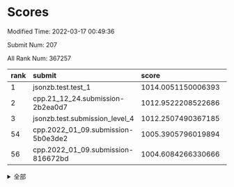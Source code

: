 # Scores

Modified Time: 2022-03-17 00:49:36

Submit Num: 207

All Rank Num: 367257

| rank |               submit               |       score        |       sigma        | pk_num |
| :--- | :--------------------------------- | :----------------- | :----------------- | :----- |
| 1    | jsonzb.test.test_1                 | 1014.0051150006393 | 0.8422570119065869 | 7095   |
| 2    | cpp.21_12_24.submission-2b2ea0d7   | 1012.9522208522686 | 0.8088701822450823 | 7098   |
| 3    | jsonzb.test.submission_level_4     | 1012.2507490367185 | 0.7782082075960869 | 7101   |
| 54   | cpp.2022_01_09.submission-5b0e3de2 | 1005.3905796019894 | 0.7254895962244239 | 7102   |
| 56   | cpp.2022_01_09.submission-816672bd | 1004.6084266330666 | 0.7304400403967475 | 7097   |


<details>
<summary>全部</summary>

| rank |                 submit                 |       score        |       sigma        | pk_num |
| :--- | :------------------------------------- | :----------------- | :----------------- | :----- |
| 1    | jsonzb.test.test_1                     | 1014.0051150006393 | 0.8422570119065869 | 7095   |
| 2    | cpp.21_12_24.submission-2b2ea0d7       | 1012.9522208522686 | 0.8088701822450823 | 7098   |
| 3    | jsonzb.test.submission_level_4         | 1012.2507490367185 | 0.7782082075960869 | 7101   |
| 4    | gobigger.level_3.submission_level_3_23 | 1011.5907459760471 | 0.7521297582363649 | 7095   |
| 5    | gobigger.level_3.submission_level_3_12 | 1011.463797209922  | 0.7882335429713913 | 7099   |
| 6    | gobigger.level_3.submission_level_3_47 | 1011.2946692427453 | 0.7849520525258376 | 7097   |
| 7    | gobigger.level_3.submission_level_3_5  | 1011.1477507830136 | 0.7555609080686578 | 7102   |
| 8    | gobigger.level_3.submission_level_3_39 | 1011.0031911604545 | 0.7623072109353851 | 7099   |
| 9    | gobigger.level_3.submission_level_3_3  | 1010.936878217017  | 0.7862176953165991 | 7095   |
| 10   | gobigger.level_3.submission_level_3_25 | 1010.8124154840523 | 0.7885408317653221 | 7098   |
| 11   | gobigger.level_3.submission_level_3_9  | 1010.6693182429675 | 0.7562192817288863 | 7098   |
| 12   | gobigger.level_3.submission_level_3_17 | 1010.6446424855801 | 0.7414017688903969 | 7093   |
| 13   | gobigger.level_3.submission_level_3_18 | 1010.6193659077295 | 0.7645148287446296 | 7101   |
| 14   | gobigger.level_3.submission_level_3_7  | 1010.6167736438239 | 0.7624702233677303 | 7101   |
| 15   | gobigger.level_3.submission_level_3_30 | 1010.6048809453032 | 0.7901595411360349 | 7099   |
| 16   | gobigger.level_3.submission_level_3_28 | 1010.5933679365012 | 0.771215640011075  | 7101   |
| 17   | gobigger.level_3.submission_level_3_19 | 1010.5017268782915 | 0.7842980943842404 | 7095   |
| 18   | gobigger.level_3.submission_level_3_48 | 1010.4875326663687 | 0.7745654061428461 | 7099   |
| 19   | gobigger.level_3.submission_level_3_33 | 1010.4302536065574 | 0.7814856763379543 | 7096   |
| 20   | gobigger.level_3.submission_level_3_4  | 1010.421736362654  | 0.7674239843609013 | 7099   |
| 21   | gobigger.level_3.submission_level_3_35 | 1010.4177265699735 | 0.7611029394355128 | 7098   |
| 22   | gobigger.level_3.submission_level_3_8  | 1010.2589086689659 | 0.761805094586886  | 7102   |
| 23   | gobigger.level_3.submission_level_3_10 | 1010.2297572865101 | 0.7636699219190822 | 7100   |
| 24   | gobigger.level_3.submission_level_3_38 | 1010.2255798784417 | 0.7500224619987904 | 7099   |
| 25   | gobigger.level_3.submission_level_3_2  | 1010.1887352547791 | 0.7421940465467871 | 7097   |
| 26   | gobigger.level_3.submission_level_3_11 | 1010.1540291852584 | 0.7622706362545172 | 7094   |
| 27   | gobigger.level_3.submission_level_3_15 | 1010.1349681265127 | 0.748003394280126  | 7099   |
| 28   | gobigger.level_3.submission_level_3_6  | 1010.1292226503647 | 0.7634877746366111 | 7094   |
| 29   | gobigger.level_3.submission_level_3_14 | 1010.1239347339181 | 0.7721565614697141 | 7098   |
| 30   | gobigger.level_3.submission_level_3_26 | 1010.0883909375535 | 0.7535190367812092 | 7097   |
| 31   | gobigger.level_3.submission_level_3_22 | 1010.0863619598096 | 0.7450899821741863 | 7092   |
| 32   | gobigger.level_3.submission_level_3_45 | 1010.0694965312224 | 0.7362996913462748 | 7091   |
| 33   | gobigger.level_3.submission_level_3_13 | 1009.9833071376605 | 0.7483077659833448 | 7094   |
| 34   | gobigger.level_3.submission_level_3_31 | 1009.943527989035  | 0.7530093856822864 | 7100   |
| 35   | gobigger.level_3.submission_level_3_27 | 1009.9373784176298 | 0.7689030818196457 | 7093   |
| 36   | gobigger.level_3.submission_level_3_34 | 1009.8418827852827 | 0.7695388255348514 | 7096   |
| 37   | gobigger.level_3.submission_level_3_41 | 1009.7535166423171 | 0.7616549688112726 | 7102   |
| 38   | gobigger.level_3.submission_level_3_24 | 1009.5807583804811 | 0.727337489516416  | 7097   |
| 39   | gobigger.level_3.submission_level_3_20 | 1009.555207109757  | 0.7434255816283537 | 7097   |
| 40   | gobigger.level_3.submission_level_3_42 | 1009.5218498714622 | 0.7634887936470514 | 7100   |
| 41   | gobigger.level_3.submission_level_3_37 | 1009.4252678218792 | 0.7704601315398256 | 7100   |
| 42   | gobigger.level_3.submission_level_3_36 | 1009.4070307621216 | 0.7534451739385741 | 7091   |
| 43   | gobigger.level_3.submission_level_3_21 | 1009.3399485468613 | 0.7412165516597934 | 7093   |
| 44   | gobigger.level_3.submission_level_3_16 | 1009.3213646585975 | 0.7599171702293629 | 7099   |
| 45   | gobigger.level_3.submission_level_3_1  | 1009.2503633408055 | 0.7504285489082504 | 7094   |
| 46   | gobigger.level_3.submission_level_3_40 | 1008.9471558010825 | 0.7480736952394746 | 7092   |
| 47   | gobigger.level_3.submission_level_3_44 | 1008.9151249717488 | 0.7250204553997626 | 7099   |
| 48   | gobigger.level_3.submission_level_3_49 | 1008.9023824209753 | 0.754778170504377  | 7102   |
| 49   | gobigger.level_3.submission_level_3_46 | 1008.8572832388527 | 0.7218478725474586 | 7099   |
| 50   | gobigger.level_3.submission_level_3_29 | 1008.8526545338481 | 0.7391759238113551 | 7098   |
| 51   | gobigger.level_3.submission_level_3_32 | 1008.7714204443531 | 0.7328711567532906 | 7099   |
| 52   | gobigger.level_3.submission_level_3_43 | 1008.715004745512  | 0.7420972243922814 | 7092   |
| 53   | gobigger.level_3.submission_level_3_0  | 1008.5101814503298 | 0.7476274092237466 | 7095   |
| 54   | cpp.2022_01_09.submission-5b0e3de2     | 1005.3905796019894 | 0.7254895962244239 | 7102   |
| 55   | gobigger.level_1.submission_level_1_38 | 1005.107092664545  | 0.7316011626150078 | 7093   |
| 56   | cpp.2022_01_09.submission-816672bd     | 1004.6084266330666 | 0.7304400403967475 | 7097   |
| 57   | gobigger.level_1.submission_level_1_12 | 1004.5347123306684 | 0.7224034915797026 | 7097   |
| 58   | gobigger.level_1.submission_level_1_42 | 1004.4981585149502 | 0.7182573917376099 | 7089   |
| 59   | gobigger.level_1.submission_level_1_43 | 1004.4809750370264 | 0.7203769941165197 | 7096   |
| 60   | gobigger.level_1.submission_level_1_20 | 1004.316332204331  | 0.7104483139959484 | 7100   |
| 61   | gobigger.level_1.submission_level_1_18 | 1004.2058373026725 | 0.7226672017310249 | 7095   |
| 62   | gobigger.level_1.submission_level_1_47 | 1004.0773790180804 | 0.7280487056359708 | 7096   |
| 63   | gobigger.level_1.submission_level_1_36 | 1004.0689762154855 | 0.7240033923311747 | 7093   |
| 64   | gobigger.level_1.submission_level_1_45 | 1003.9848062724932 | 0.7266047422639534 | 7097   |
| 65   | gobigger.level_1.submission_level_1_29 | 1003.9448900873424 | 0.7302520511009352 | 7095   |
| 66   | gobigger.level_1.submission_level_1_28 | 1003.9234511409445 | 0.7060946623307784 | 7096   |
| 67   | gobigger.level_1.submission_level_1_41 | 1003.8863873644536 | 0.7198625361307132 | 7095   |
| 68   | gobigger.level_1.submission_level_1_11 | 1003.790090129306  | 0.7145239767133986 | 7098   |
| 69   | gobigger.level_1.submission_level_1_31 | 1003.7362137838265 | 0.7097239257044081 | 7093   |
| 70   | gobigger.level_1.submission_level_1_2  | 1003.7078558486883 | 0.7277804631116775 | 7095   |
| 71   | gobigger.level_1.submission_level_1_1  | 1003.6995734528958 | 0.7188834017796404 | 7095   |
| 72   | gobigger.level_1.submission_level_1_15 | 1003.6739707269246 | 0.7105625694510949 | 7095   |
| 73   | gobigger.level_1.submission_level_1_37 | 1003.6212667267038 | 0.7181018233438066 | 7097   |
| 74   | gobigger.level_1.submission_level_1_26 | 1003.5492595070582 | 0.7143212100298435 | 7100   |
| 75   | gobigger.level_1.submission_level_1_34 | 1003.449251287408  | 0.7122567169494852 | 7099   |
| 76   | gobigger.level_1.submission_level_1_39 | 1003.4413312211278 | 0.7153478889760504 | 7094   |
| 77   | gobigger.level_1.submission_level_1_24 | 1003.3586864639657 | 0.7189657857015626 | 7096   |
| 78   | gobigger.level_1.submission_level_1_21 | 1003.3238448978856 | 0.7118311686376    | 7095   |
| 79   | gobigger.level_1.submission_level_1_30 | 1003.3188951112522 | 0.7119751455024328 | 7098   |
| 80   | gobigger.level_1.submission_level_1_9  | 1003.234942793128  | 0.7174553030319233 | 7094   |
| 81   | gobigger.level_1.submission_level_1_27 | 1003.2169067793781 | 0.7126715802700582 | 7094   |
| 82   | gobigger.level_1.submission_level_1_8  | 1003.0902285664592 | 0.7121458231510106 | 7097   |
| 83   | gobigger.level_1.submission_level_1_6  | 1003.0642854692654 | 0.7076901681602193 | 7097   |
| 84   | gobigger.level_1.submission_level_1_19 | 1003.0619530169541 | 0.7145732773775103 | 7100   |
| 85   | gobigger.level_1.submission_level_1_7  | 1003.0571664278892 | 0.7147180867919444 | 7092   |
| 86   | gobigger.level_1.submission_level_1_3  | 1003.0435264869718 | 0.7180077957294946 | 7095   |
| 87   | gobigger.level_1.submission_level_1_22 | 1003.037578253844  | 0.7073269149383113 | 7095   |
| 88   | gobigger.level_1.submission_level_1_46 | 1003.0139129550671 | 0.7161172828817899 | 7095   |
| 89   | gobigger.level_1.submission_level_1_48 | 1003.004652443614  | 0.7244379309676781 | 7090   |
| 90   | gobigger.level_1.submission_level_1_40 | 1002.8955208480683 | 0.7145180478228559 | 7091   |
| 91   | gobigger.level_1.submission_level_1_35 | 1002.8230417245918 | 0.723277725947195  | 7101   |
| 92   | gobigger.level_1.submission_level_1_5  | 1002.8184845290241 | 0.7113648609913134 | 7097   |
| 93   | gobigger.level_1.submission_level_1_49 | 1002.8089442673798 | 0.7176795842998871 | 7098   |
| 94   | gobigger.level_1.submission_level_1_44 | 1002.7594547631649 | 0.7112564665179426 | 7101   |
| 95   | gobigger.level_1.submission_level_1_14 | 1002.7437563070183 | 0.7133994399001509 | 7098   |
| 96   | gobigger.level_1.submission_level_1_10 | 1002.6531702509419 | 0.7081779148104972 | 7097   |
| 97   | gobigger.level_1.submission_level_1_17 | 1002.5816996102847 | 0.7162004990747786 | 7100   |
| 98   | gobigger.level_1.submission_level_1_25 | 1002.544745285371  | 0.7304161303799165 | 7096   |
| 99   | gobigger.level_1.submission_level_1_13 | 1002.4968696225234 | 0.7078716605411657 | 7097   |
| 100  | gobigger.level_1.submission_level_1_16 | 1002.4843108171636 | 0.7144086345357219 | 7096   |
| 101  | gobigger.level_1.submission_level_1_23 | 1002.3033095600151 | 0.7061598207314597 | 7102   |
| 102  | gobigger.level_1.submission_level_1_33 | 1002.2605490335656 | 0.7180278660033662 | 7097   |
| 103  | gobigger.level_1.submission_level_1_4  | 1002.072994310985  | 0.701919381224915  | 7093   |
| 104  | gobigger.level_1.submission_level_1_0  | 1001.9825169269369 | 0.7138297665181331 | 7097   |
| 105  | gobigger.level_1.submission_level_1_32 | 1001.5273711306941 | 0.7076976995480411 | 7095   |
| 106  | gobigger.random.submission_random_10   | 997.8369300375861  | 0.7030414471703404 | 7096   |
| 107  | gobigger.random.submission_random_44   | 996.9112327323683  | 0.7079663402005577 | 7096   |
| 108  | gobigger.random.submission_random_47   | 996.8378738347307  | 0.6879225737935359 | 7096   |
| 109  | gobigger.random.submission_random_21   | 996.7011434672314  | 0.7136545400835848 | 7101   |
| 110  | gobigger.random.submission_random_41   | 996.6847287302803  | 0.708554459826012  | 7098   |
| 111  | gobigger.random.submission_random_37   | 996.6244458814086  | 0.7177091605009925 | 7095   |
| 112  | gobigger.random.submission_random_46   | 996.5721235606768  | 0.7033290834939986 | 7100   |
| 113  | gobigger.random.submission_random_43   | 996.5440945640689  | 0.7149812154409317 | 7093   |
| 114  | gobigger.random.submission_random_16   | 996.5402063630551  | 0.7094229477678163 | 7100   |
| 115  | gobigger.random.submission_random_45   | 996.5129773742935  | 0.7065091885110406 | 7097   |
| 116  | gobigger.random.submission_random_48   | 996.4841675955753  | 0.7142367407988897 | 7101   |
| 117  | gobigger.random.submission_random_36   | 996.4612981076252  | 0.7093269552288993 | 7098   |
| 118  | gobigger.random.submission_random_34   | 996.4142887864217  | 0.6956325075120784 | 7097   |
| 119  | gobigger.random.submission_random_17   | 996.3523150271931  | 0.712209741737174  | 7097   |
| 120  | gobigger.random.submission_random_1    | 996.3299392402353  | 0.7120634372248177 | 7096   |
| 121  | gobigger.random.submission_random_3    | 996.2221094456662  | 0.7060228492557542 | 7098   |
| 122  | gobigger.random.submission_random_26   | 996.1822504983415  | 0.7221430327364635 | 7098   |
| 123  | gobigger.random.submission_random_2    | 996.1748135723598  | 0.7130485964067107 | 7100   |
| 124  | gobigger.random.submission_random_30   | 996.165568875462   | 0.7054194364974219 | 7096   |
| 125  | gobigger.random.submission_random_29   | 996.1178621318941  | 0.7158255017090984 | 7097   |
| 126  | gobigger.random.submission_random_28   | 996.0577724792938  | 0.7132446271420796 | 7097   |
| 127  | gobigger.random.submission_random_14   | 996.0172276258619  | 0.7174122934039607 | 7101   |
| 128  | gobigger.random.submission_random_4    | 995.987981813947   | 0.7292538198359223 | 7091   |
| 129  | gobigger.random.submission_random_25   | 995.9606967616171  | 0.7232975611035145 | 7104   |
| 130  | gobigger.random.submission_random_18   | 995.9326233329961  | 0.7173027452259935 | 7099   |
| 131  | gobigger.random.submission_random_49   | 995.9288293109889  | 0.7053474276159083 | 7096   |
| 132  | gobigger.random.submission_random_23   | 995.9158332317479  | 0.7138339196081456 | 7100   |
| 133  | gobigger.random.submission_random_7    | 995.9005875511184  | 0.7031626166301734 | 7100   |
| 134  | gobigger.random.submission_random_24   | 995.8687721809541  | 0.7292375796528437 | 7100   |
| 135  | gobigger.random.submission_random_22   | 995.8557462610789  | 0.7061662958457186 | 7097   |
| 136  | gobigger.random.submission_random_6    | 995.8453187943268  | 0.7157315849564408 | 7091   |
| 137  | gobigger.random.submission_random_42   | 995.7433534121108  | 0.710105543503865  | 7098   |
| 138  | gobigger.random.submission_random_31   | 995.6908294068553  | 0.7144243879614781 | 7095   |
| 139  | gobigger.random.submission_random_5    | 995.5652694844399  | 0.7129749625932141 | 7091   |
| 140  | gobigger.random.submission_random_27   | 995.4890125366215  | 0.7052540641815269 | 7097   |
| 141  | gobigger.random.submission_random_38   | 995.485883058733   | 0.7163529041134384 | 7098   |
| 142  | gobigger.random.submission_random_35   | 995.469188627301   | 0.719980736297065  | 7090   |
| 143  | gobigger.random.submission_random_13   | 995.4426510549571  | 0.7212136836469349 | 7096   |
| 144  | gobigger.random.submission_random_40   | 995.3463390921041  | 0.7203604487630244 | 7099   |
| 145  | gobigger.random.submission_random_8    | 995.3445253930555  | 0.7209029288756791 | 7101   |
| 146  | gobigger.random.submission_random_32   | 995.2902573750163  | 0.7104394657594432 | 7096   |
| 147  | gobigger.random.submission_random_20   | 995.1755080796207  | 0.7156890742029193 | 7098   |
| 148  | gobigger.random.submission_random_12   | 995.1116909539542  | 0.7212013109662941 | 7096   |
| 149  | gobigger.random.submission_random_19   | 995.0379908018358  | 0.707833550556766  | 7097   |
| 150  | gobigger.random.submission_random_11   | 994.9561115337976  | 0.701574938573801  | 7091   |
| 151  | gobigger.random.submission_random_15   | 994.7708663164565  | 0.7164848981409494 | 7098   |
| 152  | gobigger.level_2.submission_level_2_14 | 994.6946763639409  | 0.7298613926768835 | 7101   |
| 153  | gobigger.random.submission_random_39   | 994.5673137720198  | 0.7062337832395394 | 7094   |
| 154  | gobigger.random.submission_random_33   | 994.4769520456836  | 0.7287582442432031 | 7095   |
| 155  | gobigger.random.submission_random_0    | 994.3985840934203  | 0.718313911355884  | 7094   |
| 156  | gobigger.random.submission_random_9    | 994.006740602511   | 0.7354420740164039 | 7097   |
| 157  | gobigger.level_2.submission_level_2_24 | 993.9201144953732  | 0.7288830122087481 | 7101   |
| 158  | gobigger.level_2.submission_level_2_22 | 993.7933912546936  | 0.7414493421050903 | 7096   |
| 159  | gobigger.level_2.submission_level_2_7  | 993.5606266759225  | 0.7471117411530861 | 7097   |
| 160  | gobigger.level_2.submission_level_2_48 | 993.2615023127762  | 0.737285869708649  | 7097   |
| 161  | gobigger.level_2.submission_level_2_19 | 993.0786961879387  | 0.7409928482188126 | 7098   |
| 162  | gobigger.level_2.submission_level_2_23 | 993.0646105281971  | 0.7346279317437049 | 7094   |
| 163  | gobigger.level_2.submission_level_2_29 | 992.9645265858661  | 0.7389996267322253 | 7095   |
| 164  | gobigger.level_2.submission_level_2_12 | 992.9594943270943  | 0.7467377851111052 | 7097   |
| 165  | gobigger.level_2.submission_level_2_20 | 992.8738009788544  | 0.7347704736750712 | 7092   |
| 166  | gobigger.level_2.submission_level_2_42 | 992.8530865930463  | 0.7289958709887748 | 7095   |
| 167  | gobigger.level_2.submission_level_2_13 | 992.846277165858   | 0.7416040751691466 | 7097   |
| 168  | gobigger.level_2.submission_level_2_35 | 992.7869776194102  | 0.734439184790684  | 7097   |
| 169  | gobigger.level_2.submission_level_2_36 | 992.7773929986826  | 0.7418393390255297 | 7097   |
| 170  | gobigger.level_2.submission_level_2_37 | 992.7086022563344  | 0.7333152770435404 | 7094   |
| 171  | gobigger.level_2.submission_level_2_3  | 992.6612606899572  | 0.7284062446570817 | 7101   |
| 172  | gobigger.level_2.submission_level_2_15 | 992.656914766183   | 0.7454111812580773 | 7097   |
| 173  | gobigger.level_2.submission_level_2_27 | 992.6189506797933  | 0.7365915951733654 | 7098   |
| 174  | gobigger.level_2.submission_level_2_41 | 992.5110292873915  | 0.7279129584452237 | 7095   |
| 175  | gobigger.level_2.submission_level_2_39 | 992.5055795774914  | 0.7495486569207637 | 7097   |
| 176  | gobigger.level_2.submission_level_2_44 | 992.5033256070897  | 0.7515579167569617 | 7091   |
| 177  | gobigger.level_2.submission_level_2_33 | 992.4938308444971  | 0.7288371781983134 | 7100   |
| 178  | gobigger.level_2.submission_level_2_5  | 992.4751028691534  | 0.7317978890656717 | 7096   |
| 179  | gobigger.level_2.submission_level_2_11 | 992.4569785716529  | 0.748154113408402  | 7098   |
| 180  | gobigger.level_2.submission_level_2_32 | 992.4236068533996  | 0.7365019657659134 | 7097   |
| 181  | gobigger.level_2.submission_level_2_21 | 992.3252293112653  | 0.7403884802196167 | 7103   |
| 182  | gobigger.level_2.submission_level_2_16 | 992.31356271115    | 0.7620531148178511 | 7102   |
| 183  | gobigger.level_2.submission_level_2_9  | 992.3022401972455  | 0.7307281057184534 | 7094   |
| 184  | gobigger.level_2.submission_level_2_49 | 992.2549878281006  | 0.7538350630806635 | 7099   |
| 185  | gobigger.level_2.submission_level_2_4  | 992.2038326786816  | 0.7315163086908185 | 7093   |
| 186  | gobigger.level_2.submission_level_2_40 | 992.0878359659918  | 0.7553197323639981 | 7102   |
| 187  | gobigger.level_2.submission_level_2_18 | 992.0542043951552  | 0.7527558754065142 | 7092   |
| 188  | gobigger.level_2.submission_level_2_45 | 991.9588634480162  | 0.7408968433797878 | 7099   |
| 189  | gobigger.level_2.submission_level_2_6  | 991.8940479048291  | 0.7443018674423165 | 7100   |
| 190  | gobigger.level_2.submission_level_2_46 | 991.7871017453078  | 0.7482955443491397 | 7099   |
| 191  | gobigger.level_2.submission_level_2_0  | 991.6347318492927  | 0.7597255487407122 | 7099   |
| 192  | gobigger.level_2.submission_level_2_38 | 991.6209038349127  | 0.7395308849786707 | 7099   |
| 193  | gobigger.level_2.submission_level_2_31 | 991.4130819395498  | 0.7631159003457545 | 7099   |
| 194  | gobigger.level_2.submission_level_2_43 | 991.4027202465987  | 0.7551098653552254 | 7097   |
| 195  | gobigger.level_2.submission_level_2_8  | 991.384273212114   | 0.7579022507550396 | 7093   |
| 196  | gobigger.level_2.submission_level_2_47 | 991.3393306649582  | 0.7502643435790883 | 7089   |
| 197  | gobigger.level_2.submission_level_2_2  | 991.2176077721887  | 0.7483445388815765 | 7095   |
| 198  | gobigger.level_2.submission_level_2_10 | 991.2154456316559  | 0.739024127189025  | 7093   |
| 199  | gobigger.level_2.submission_level_2_30 | 991.2035482816152  | 0.7463072416162678 | 7098   |
| 200  | gobigger.level_2.submission_level_2_26 | 991.0531395159027  | 0.761148452083475  | 7094   |
| 201  | gobigger.level_2.submission_level_2_25 | 991.0160891338065  | 0.7513655268932417 | 7092   |
| 202  | gobigger.level_2.submission_level_2_17 | 990.8772083907207  | 0.7533263975042024 | 7096   |
| 203  | gobigger.level_2.submission_level_2_1  | 990.7395458758687  | 0.7612305604874586 | 7094   |
| 204  | gobigger.level_2.submission_level_2_28 | 990.0574691192604  | 0.7755692854523238 | 7097   |
| 205  | gobigger.level_2.submission_level_2_34 | 989.7013651972502  | 0.7757933876819018 | 7098   |
| 206  | gobigger.none.submission_none_0        | 977.7886016086294  | 1.2617790333064522 | 7100   |
| 207  | gobigger.none.submission_none_1        | 973.6142413393341  | 1.7759757451099767 | 7095   |

</details>